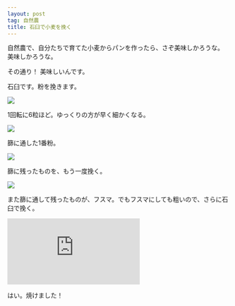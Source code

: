 ```yaml
---
layout: post
tag: 自然農
title: 石臼で小麦を挽く
---
```

自然農で、自分たちで育てた小麦からパンを作ったら、さぞ美味しかろうな。美味しかろうな。

その通り！ 美味しいんです。

石臼です。粉を挽きます。

<div class=img-box>
<p><img src=https://kobapan.com/p/_data/i/galleries/sizen-nou/usu4-sm.jpg></p>
<p>1回転に6粒ほど。ゆっくりの方が早く細かくなる。</p>
</div>

![](https://kobapan.com/p/_data/i/galleries/sizen-nou/usu3-sm.jpg)

篩に通した1番粉。

![](https://kobapan.com/p/_data/i/galleries/sizen-nou/usu2-sm.jpg)

篩に残ったものを、もう一度挽く。

![](https://kobapan.com/p/_data/i/galleries/sizen-nou/usu1-sm.jpg)

また篩に通して残ったものが、フスマ。でもフスマにしても粗いので、さらに石臼で挽く。

![](https://kobapan.com/p/i.php?/galleries/sizen-nou/2020-02-22_12.49.27-sm.jpg)

はい。焼けました！
